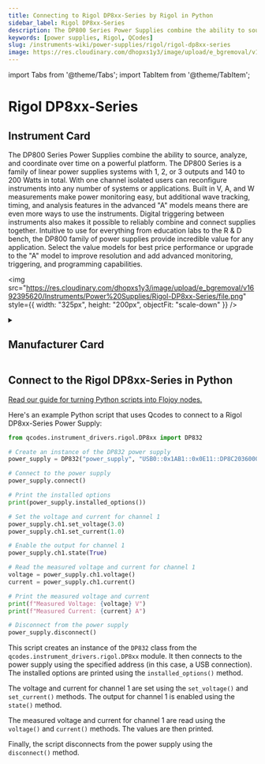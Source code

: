 ```yaml
---
title: Connecting to Rigol DP8xx-Series by Rigol in Python
sidebar_label: Rigol DP8xx-Series
description: The DP800 Series Power Supplies combine the ability to source, analyze, and coordinate over time on a powerful platform. The DP800 Series is a family of linear power supplies systems with 1, 2, or 3 outputs and 140 to 200 Watts in total. With one channel isolated users can reconfigure instruments into any number of systems or applications. Built in V, A, and W measurements make power monitoring easy, but additional wave tracking, timing, and analysis features in the advanced "A" models means there are even more ways to use the instruments. Digital triggering between instruments also makes it possible to reliably combine and connect supplies together. Intuitive to use for everything from education labs to the R & D bench, the DP800 family of power supplies provide incredible value for any application. Select the value models for best price performance or upgrade to the "A" model to improve resolution and add advanced monitoring, triggering, and programming capabilities.
keywords: [power supplies, Rigol, QCodes]
slug: /instruments-wiki/power-supplies/rigol/rigol-dp8xx-series
image: https://res.cloudinary.com/dhopxs1y3/image/upload/e_bgremoval/v1692395620/Instruments/Power%20Supplies/Rigol-DP8xx-Series/file.png
---
```


import Tabs from '@theme/Tabs';
import TabItem from '@theme/TabItem';

# Rigol DP8xx-Series

## Instrument Card

<div className="flex">

<div>

The DP800 Series Power Supplies combine the ability to source, analyze, and coordinate over time on a powerful platform. The DP800 Series is a family of linear power supplies systems with 1, 2, or 3 outputs and 140 to 200 Watts in total. With one channel isolated users can reconfigure instruments into any number of systems or applications. Built in V, A, and W measurements make power monitoring easy, but additional wave tracking, timing, and analysis features in the advanced "A" models means there are even more ways to use the instruments. Digital triggering between instruments also makes it possible to reliably combine and connect supplies together. Intuitive to use for everything from education labs to the R & D bench, the DP800 family of power supplies provide incredible value for any application. Select the value models for best price performance or upgrade to the "A" model to improve resolution and add advanced monitoring, triggering, and programming capabilities.

</div>

<img src="https://res.cloudinary.com/dhopxs1y3/image/upload/e_bgremoval/v1692395620/Instruments/Power%20Supplies/Rigol-DP8xx-Series/file.png" style={{ width: "325px", height: "200px", objectFit: "scale-down" }} />

</div>

<details>
<summary><h2>Manufacturer Card</h2></summary>

<img src="https://res.cloudinary.com/dhopxs1y3/image/upload/e_bgremoval/v1692125991/Instruments/Vendor%20Logos/Rigol.png" style={{ width: "100%", height: "170px",objectFit: "scale-down" }} />

RIGOL Technologies, Inc. specializes in development and production of test and measuring equipment and is one of the fastest growing Chinese companies in this sphere.
RIGOL’s line of products includes [digital storage oscilloscopes](https://www.tmatlantic.com/e-store/index.php?SECTION_ID=227), [function/arbitrary waveform generators](https://www.tmatlantic.com/e-store/index.php?SECTION_ID=230), [digital multimeters](https://www.tmatlantic.com/e-store/index.php?SECTION_ID=233), PC-based devices compatible with LXI standard etc. <a href="https://www.rigol.com/">Website</a>.

<ul>
  <li>Headquarters: Beijing, China</li>
  <li>Yearly Revenue (millions, USD): 23.0</li>
</ul>
</details>

## Connect to the Rigol DP8xx-Series in Python

[Read our guide for turning Python scripts into Flojoy nodes.](https://docs.flojoy.ai/custom-nodes/creating-custom-node/)
<Tabs>
<TabItem value="QCodes" label="QCodes">

Here's an example Python script that uses Qcodes to connect to a Rigol DP8xx-Series Power Supply:

```python
from qcodes.instrument_drivers.rigol.DP8xx import DP832

# Create an instance of the DP832 power supply
power_supply = DP832("power_supply", "USB0::0x1AB1::0x0E11::DP8C203600050::INSTR")

# Connect to the power supply
power_supply.connect()

# Print the installed options
print(power_supply.installed_options())

# Set the voltage and current for channel 1
power_supply.ch1.set_voltage(3.0)
power_supply.ch1.set_current(1.0)

# Enable the output for channel 1
power_supply.ch1.state(True)

# Read the measured voltage and current for channel 1
voltage = power_supply.ch1.voltage()
current = power_supply.ch1.current()

# Print the measured voltage and current
print(f"Measured Voltage: {voltage} V")
print(f"Measured Current: {current} A")

# Disconnect from the power supply
power_supply.disconnect()
```

This script creates an instance of the `DP832` class from the `qcodes.instrument_drivers.rigol.DP8xx` module. It then connects to the power supply using the specified address (in this case, a USB connection). The installed options are printed using the `installed_options()` method.

The voltage and current for channel 1 are set using the `set_voltage()` and `set_current()` methods. The output for channel 1 is enabled using the `state()` method.

The measured voltage and current for channel 1 are read using the `voltage()` and `current()` methods. The values are then printed.

Finally, the script disconnects from the power supply using the `disconnect()` method.

</TabItem>
</Tabs>